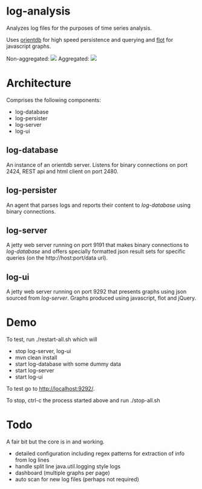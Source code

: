 log-analysis
============

Analyzes log files for the purposes of time series analysis.

Uses [orientdb](https://github.com/nuvolabase/orientdb) for high speed persistence and querying and [flot](http://www.flotcharts.org/) for javascript graphs.

Non-aggregated:
<img src="https://raw.github.com/davidmoten/log-analysis/master/docs/screen1.png"/>
Aggregated:
<img src="https://raw.github.com/davidmoten/log-analysis/master/docs/screen2.png"/>


Architecture
==============
Comprises the following components:

* log-database
* log-persister
* log-server
* log-ui

log-database
----------------
An instance of an orientdb server. Listens for binary connections on port 2424, REST api and html client on port 2480.

log-persister
----------------
An agent that parses logs and reports their content to *log-database* using binary connections.

log-server
----------------
A jetty web server running on port 9191 that makes binary connections to *log-database* and offers specially formatted json result sets for specific queries (on the http://host:port/data url).

log-ui
----------------
A jetty web server running on port 9292 that presents graphs using json sourced from *log-server*. Graphs produced using javascript, flot and jQuery.

Demo
=============
To test, run 
    ./restart-all.sh 
which will
* stop log-server, log-ui
* mvn clean install
* start log-database with some dummy data
* start log-server
* start log-ui

To test go to [http://localhost:9292/](http://localhost:9292/).

To stop, ctrl-c the process started above and run 
    ./stop-all.sh

Todo
===========
A fair bit but the core is in and working. 
* detailed configuration including regex patterns for extraction of info from log lines
* handle split line java.util.logging style logs
* dashboard (multiple graphs per page)
* auto scan for new log files (perhaps not required)
